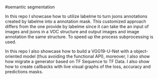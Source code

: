 #semantic segmentation

In this repo I showcase how to utilize labelme to turn jsons annotations created by labelme into a annotation mask. This customized approach differs from the one provide by labelme since it can take the an input of images and jsons in a VOC structure and output images and image annotation the same structure. To speed up the process subprocessing is used.

In this repo I also showcase how to build a VGG19-U-Net with a object-oriented model (thus avoiding the functional API), moreover, I also show how migrate a generator based on TF Sequence to TF Data. I also show how to create callbacks with live visual graphs of the loss, accuracy and predictions masks.
